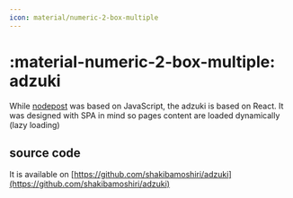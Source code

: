 ```yaml
---
icon: material/numeric-2-box-multiple
---
```


# :material-numeric-2-box-multiple: adzuki

While [nodepost](../nodepost) was based on JavaScript, the adzuki is based on React.
It was designed with SPA in mind so pages content are loaded dynamically (lazy loading)


## source code

It is available on [https://github.com/shakibamoshiri/adzuki](https://github.com/shakibamoshiri/adzuki)
